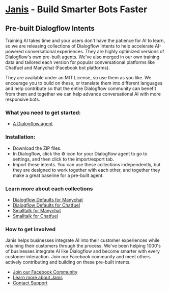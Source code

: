 # [Janis](https://www.Janis.ai) - Build Smarter Bots Faster
## Pre-built Dialogflow Intents

Training AI takes time and your users don’t have the patience for AI to learn, so we are releasing collections of Dialogflow Intents to help accelerate AI-powered conversational experiences. They are highly optimized versions of Dialogflow's own pre-built agents. We've also merged in our own training data and tailored each version for popular conversational platforms like Chatfuel and Manychat (Facebook bot platforms).

They are available under an MIT License, so use them as you like. We encourage you to build on these, or translate them into different languages and help contribute so that the entire Dialogflow community can benefit from them and together we can help advance conversational AI with more responsive bots.

### What you need to get started:
* [A Dialogflow agent](https://www.dialogflow.com)

### Installation:
* Download the ZIP files.
* In Dialogflow, click the ⚙ icon for your Dialogflow agent to go to settings, and then click to the import/export tab.
* Import these intents. You can use these collections independently, but they are designed to work together with each other, and together they make a great baseline for a pre-built agent.

### Learn more about each collections
* [Dialogflow Defaults for Manychat](https://medium.com/janis/optimizing-dialogflow-defaults-so-your-bot-isnt-dead-in-the-water-7c756cc729ec)
* [Dialogflow Defaults for Chatfuel](https://medium.com/janis/optimizing-dialogflow-defaults-so-your-bot-isnt-dead-in-the-water-7c756cc729ec)
* [Smalltalk for Manychat](https://medium.com/janis/janis-small-talk-a-pre-trained-dialogflow-agent-optimized-for-manychat-8169968273b6)
* [Smalltalk for Chatfuel](https://medium.com/janis/janis-small-talk-a-pre-trained-dialogflow-agent-optimized-for-chatfuel-16cb817aeb2e)

### How to get involved
Janis helps businesses integrate AI into their customer experiences while retaining their customers through the process. We've been helping 1000's of businesses integrate AI like Dialogflow and become smarter with every customer interaction.
Join our Facebook community and meet others actively contributing and building on these pre-built intents.


* [Join our Facebook Community](https://www.facebook.com/groups/JanisCommunity/)
* [Learn more about Janis](https://www.janis.ai)
* [Contact Support](mailto:support@janis.ai)
